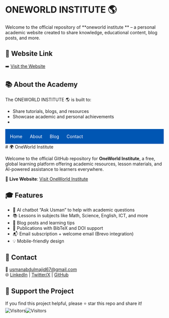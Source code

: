 #  ONEWORLD INSTITUTE 🌎

Welcome to the official repository of **oneworld institute ** – a personal academic website created to share knowledge, educational content, blog posts, and more.

## 🌟 Website Link

➡️ [Visit the Website](https://usmanabdulmajid67.github.io/oneworld-institute/)

## 📚 About the Academy

The ONEWORLD INSTITUTE 🌎
 is built to:
- Share tutorials, blogs, and resources
- Showcase academic and personal achievements
-
<nav style="background-color: #0056b3; padding: 15px;">
  <a href="index.html" style="color: white; margin-right: 20px; text-decoration: none;">Home</a>
  <a href="about.html" style="color: white; margin-right: 20px; text-decoration: none;">About</a>
  <a href="blog.html" style="color: white; margin-right: 20px; text-decoration: none;">Blog</a>
  <a href="contact.html" style="color: white; text-decoration: none;">Contact</a>
</nav>
# 🌍 OneWorld Institute

Welcome to the official GitHub repository for **OneWorld Institute**, a free, global learning platform offering academic resources, lesson materials, and AI-powered assistance to learners everywhere.

🚀 **Live Website**: [Visit OneWorld Institute](https://usmanabdulmajid67.github.io/oneworld-institute)

## 🎓 Features

- 🧠 AI chatbot “Ask Usman” to help with academic questions
- 📚 Lessons in subjects like Math, Science, English, ICT, and more
- 📝 Blog posts and learning tips
- 📖 Publications with BibTeX and DOI support
- 📬 Email subscription + welcome email (Brevo integration)
- 💡 Mobile-friendly design

## 💌 Contact

📧 usmanabdulmajid67@gmail.com  
🌐 [LinkedIn](https://linkedin.com) | [Twitter/X](https://x.com) | [GitHub](https://github.com/yourusername)

## 🌟 Support the Project

If you find this project helpful, please ⭐ star this repo and share it!
![Visitors](https://visitor-badge.laobi.icu/badge?page_id=yourusername.oneworld-institute)![Visitors](https://visitor-badge.laobi.icu/badge?page_id=yourusername.oneworld-institute)


